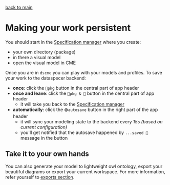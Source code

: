 [back to main](./main.md)

# Making your work persistent

You should start in the [Specification manager](https://tool.dataspecer.com/manager) where you create:

-   your own directory (package)
-   in there a visual model
-   open the visual model in CME

Once you are in `dscme` you can play with your models and profiles. To save your work to the dataspecer backend:

-   **once**: click the `💾pkg` button in the central part of app header
-   **once and leave**: click the `💾pkg & 👋` button in the central part of app header
    -   it will take you back to the [Specification manager](https://tool.dataspecer.com/manager)
-   **automatically**: click the `🟢autosave` button in the right part of the app header
    -   it will sync your modeling state to the backend every _15s (based on current configuration)_
    -   you'll get notified that the autosave happened by `...saved 🤞` message in the button

## Take it to your own hands

You can also generate your model to lightweight owl ontology, export your beautiful diagrams or export your current workspace. For more information, refer yourself to [exports section](./exports.md).

